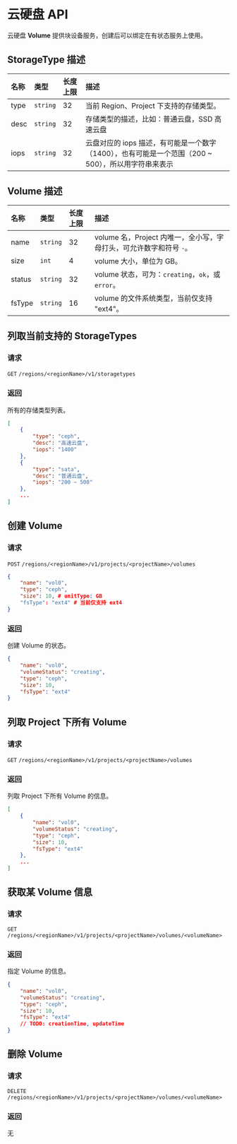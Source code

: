 # 云硬盘 API

云硬盘 **Volume** 提供块设备服务，创建后可以绑定在有状态服务上使用。

## StorageType 描述
| 名称           | 类型       | 长度上限 | 描述                               |
| :----------- | :------- | :--- | :------------------------------- |
| type  | `string` | 32   | 当前 Region、Project 下支持的存储类型。       |
| desc | `string` | 32   | 存储类型的描述，比如：普通云盘，SSD 高速云盘 |
| iops      | `string` | 32   | 云盘对应的 iops 描述，有可能是一个数字（1400），也有可能是一个范围（200 ~ 500），所以用字符串来表示                        |


## Volume 描述

| 名称           | 类型       | 长度上限 | 描述                               |
| :----------- | :------- | :--- | :------------------------------- |
| name  | `string` | 32   | volume 名，Project 内唯一，全小写，字母打头，可允许数字和符号 `-`。       |
| size | `int` | 4   | volume 大小，单位为 GB。 |
| status  | `string` | 32   | volume 状态，可为：`creating`，`ok`，或 `error`。       |
| fsType      | `string` | 16   | volume 的文件系统类型，当前仅支持 "ext4"。                        |

## 列取当前支持的 StorageTypes

### 请求

`GET` `/regions/<regionName>/v1/storagetypes`

### 返回

所有的存储类型列表。

```json
[
    {
        "type": "ceph",
        "desc": "高速云盘",
        "iops": "1400"
    },
    {
        "type": "sata",
        "desc": "普通云盘",
        "iops": "200 ~ 500"
    },
    ...
]
```

## 创建 Volume

### 请求

`POST` `/regions/<regionName>/v1/projects/<projectName>/volumes`

```json
{
    "name": "vol0",
    "type": "ceph",
    "size": 10, # unitType: GB
    "fsType": "ext4" # 当前仅支持 ext4
}
```

### 返回

创建 Volume 的状态。

```json
{
    "name": "vol0",
    "volumeStatus": "creating",
    "type": "ceph",
    "size": 10,
    "fsType": "ext4"
}
```

## 列取 Project 下所有 Volume

### 请求

`GET` `/regions/<regionName>/v1/projects/<projectName>/volumes`


### 返回

列取 Project 下所有 Volume 的信息。

```json
[
    {
        "name": "vol0",
        "volumeStatus": "creating",
        "type": "ceph",
        "size": 10,
        "fsType": "ext4"
    },
    ...
]
```

## 获取某 Volume 信息

### 请求

`GET` `/regions/<regionName>/v1/projects/<projectName>/volumes/<volumeName>`


### 返回

指定 Volume 的信息。

```json
{
    "name": "vol0",
    "volumeStatus": "creating",
    "type": "ceph",
    "size": 10,
    "fsType": "ext4"
    // TODO: creationTime, updateTime
}
```

## 删除 Volume

### 请求

`DELETE` `/regions/<regionName>/v1/projects/<projectName>/volumes/<volumeName>`

### 返回

无